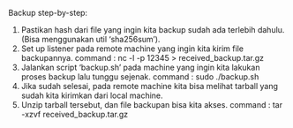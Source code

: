Backup step-by-step:
1. Pastikan hash dari file yang ingin kita backup sudah ada terlebih dahulu. (Bisa menggunakan util ‘sha256sum’).
2. Set up listener pada remote machine yang ingin kita kirim file backupannya.
	  command : nc -l -p 12345 > received_backup.tar.gz
3. Jalankan script ‘backup.sh’ pada machine yang ingin kita lakukan proses backup lalu tunggu sejenak.
    command : sudo ./backup.sh
4. Jika sudah selesai, pada remote machine kita bisa melihat tarball yang sudah kita kirimkan dari local machine.
5. Unzip tarball tersebut, dan file backupan bisa kita akses.
	  command : tar -xzvf received_backup.tar.gz
